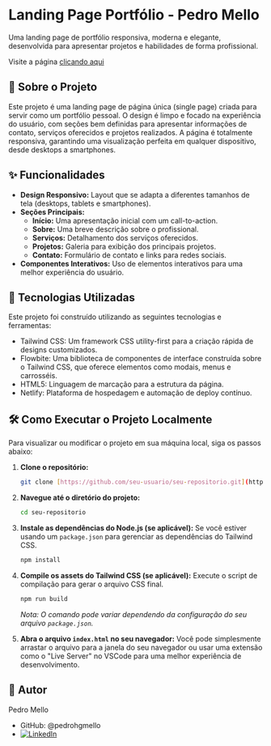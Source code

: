 # Landing Page Portfólio - Pedro Mello
Uma landing page de portfólio responsiva, moderna e elegante, desenvolvida para apresentar projetos e habilidades de forma profissional.

Visite a página [clicando aqui](https://landingpage-phmello-portifolio.netlify.app/)

## 📖 Sobre o Projeto
Este projeto é uma landing page de página única (single page) criada para servir como um portfólio pessoal. O design é limpo e focado na experiência do usuário, com seções bem definidas para apresentar informações de contato, serviços oferecidos e projetos realizados. A página é totalmente responsiva, garantindo uma visualização perfeita em qualquer dispositivo, desde desktops a smartphones.

## ✨ Funcionalidades
* **Design Responsivo:** Layout que se adapta a diferentes tamanhos de tela (desktops, tablets e smartphones).
* **Seções Principais:**
  * **Início:** Uma apresentação inicial com um call-to-action.
  * **Sobre:** Uma breve descrição sobre o profissional.
  * **Serviços:** Detalhamento dos serviços oferecidos.
  * **Projetos:** Galeria para exibição dos principais projetos.
  * **Contato:** Formulário de contato e links para redes sociais.
* **Componentes Interativos:** Uso de elementos interativos para uma melhor experiência do usuário.

## 🚀 Tecnologias Utilizadas
Este projeto foi construído utilizando as seguintes tecnologias e ferramentas:

* Tailwind CSS: Um framework CSS utility-first para a criação rápida de designs customizados.
* Flowbite: Uma biblioteca de componentes de interface construída sobre o Tailwind CSS, que oferece elementos como modais, menus e carrosséis.
* HTML5: Linguagem de marcação para a estrutura da página.
* Netlify: Plataforma de hospedagem e automação de deploy contínuo.

## 🛠️ Como Executar o Projeto Localmente

Para visualizar ou modificar o projeto em sua máquina local, siga os passos abaixo:

1.  **Clone o repositório:**
    ```bash
    git clone [https://github.com/seu-usuario/seu-repositorio.git](https://github.com/seu-usuario/seu-repositorio.git)
    ```

2.  **Navegue até o diretório do projeto:**
    ```bash
    cd seu-repositorio
    ```

3.  **Instale as dependências do Node.js (se aplicável):**
    Se você estiver usando um `package.json` para gerenciar as dependências do Tailwind CSS.
    ```bash
    npm install
    ```

4.  **Compile os assets do Tailwind CSS (se aplicável):**
    Execute o script de compilação para gerar o arquivo CSS final.
    ```bash
    npm run build
    ```
    *Nota: O comando pode variar dependendo da configuração do seu arquivo `package.json`.*

5.  **Abra o arquivo `index.html` no seu navegador:**
    Você pode simplesmente arrastar o arquivo para a janela do seu navegador ou usar uma extensão como o "Live Server" no VSCode para uma melhor experiência de desenvolvimento.


## 👤 Autor
Pedro Mello

* GitHub: @pedrohgmello
* [![LinkedIn](https://img.shields.io/badge/LinkedIn-0077B5?style=for-the-badge&logo=linkedin&logoColor=white)](https://www.linkedin.com/in/pedro-henrique-gomes-mello-b12073233/)
